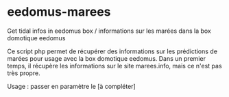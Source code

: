 # eedomus-marees
Get tidal infos in eedomus box / informations sur les marées dans la box domotique eedomus

Ce script php permet de récupérer des informations sur les prédictions de marées pour usage avec la box domotique eedomus.
Dans un premier temps, il récupère les informations sur le site marees.info, mais ce n'est pas très propre.

Usage : passer en paramètre le [à compléter]
